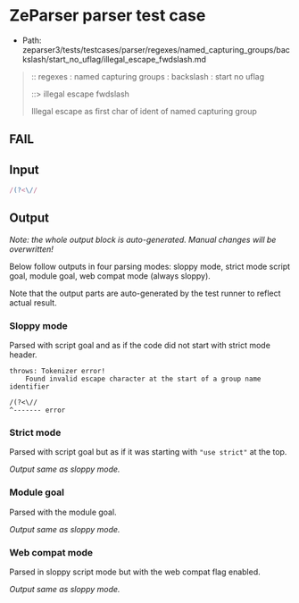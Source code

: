 # ZeParser parser test case

- Path: zeparser3/tests/testcases/parser/regexes/named_capturing_groups/backslash/start_no_uflag/illegal_escape_fwdslash.md

> :: regexes : named capturing groups : backslash : start no uflag
>
> ::> illegal escape fwdslash
>
> Illegal escape as first char of ident of named capturing group

## FAIL

## Input

`````js
/(?<\//
`````

## Output

_Note: the whole output block is auto-generated. Manual changes will be overwritten!_

Below follow outputs in four parsing modes: sloppy mode, strict mode script goal, module goal, web compat mode (always sloppy).

Note that the output parts are auto-generated by the test runner to reflect actual result.

### Sloppy mode

Parsed with script goal and as if the code did not start with strict mode header.

`````
throws: Tokenizer error!
    Found invalid escape character at the start of a group name identifier

/(?<\//
^------- error
`````

### Strict mode

Parsed with script goal but as if it was starting with `"use strict"` at the top.

_Output same as sloppy mode._

### Module goal

Parsed with the module goal.

_Output same as sloppy mode._

### Web compat mode

Parsed in sloppy script mode but with the web compat flag enabled.

_Output same as sloppy mode._
